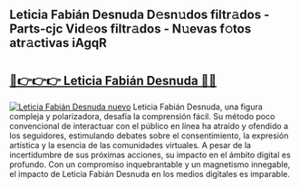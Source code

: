 ## Leticia Fabián Desnuda D𝚎sn𝚞dos filtr𝚊dos - Parts-cjc Vid𝚎os filtr𝚊dos - N𝚞evas f𝚘tos atr𝚊ctivas iAgqR

# <h2><a href="http://mb9gioc.tromn.icu/?c=Leticia+Fabi%c3%a1n+Desnuda">🔗👉👉👉 Leticia Fabián Desnuda 🔗🔗</a></h2>

[![Leticia Fabián Desnuda nuevo](https://i.imgur.com/pEAQMta.gif)](http://mb9gioc.tromn.icu/?c=Leticia+Fabi%c3%a1n+Desnuda)
Leticia Fabián Desnuda, una figura compleja y polarizadora, desafía la comprensión fácil. Su método poco convencional de interactuar con el público en línea ha atraído y ofendido a los seguidores, estimulando debates sobre el consentimiento, la expresión artística y la esencia de las comunidades virtuales. A pesar de la incertidumbre de sus próximas acciones, su impacto en el ámbito digital es profundo. Con un compromiso inquebrantable y un magnetismo innegable, el impacto de Leticia Fabián Desnuda en los medios digitales es imparable.
